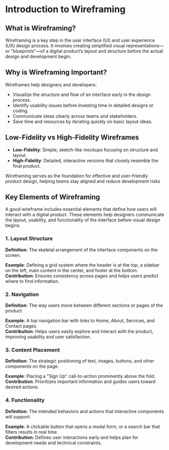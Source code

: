 # Introduction to Wireframing

## What is Wireframing?

Wireframing is a key step in the user interface (UI) and user experience (UX) design process. It involves creating simplified visual representations—or "blueprints"—of a digital product’s layout and structure before the actual design and development begin.

## Why is Wireframing Important?

Wireframes help designers and developers:
- Visualize the structure and flow of an interface early in the design process.
- Identify usability issues before investing time in detailed designs or coding.
- Communicate ideas clearly across teams and stakeholders.
- Save time and resources by iterating quickly on basic layout ideas.

## Low-Fidelity vs High-Fidelity Wireframes

- **Low-Fidelity**: Simple, sketch-like mockups focusing on structure and layout.
- **High-Fidelity**: Detailed, interactive versions that closely resemble the final product.

Wireframing serves as the foundation for effective and user-friendly product design, helping teams stay aligned and reduce development risks

## Key Elements of Wireframing

A good wireframe includes essential elements that define how users will interact with a digital product. These elements help designers communicate the layout, usability, and functionality of the interface before visual design begins.

### 1. Layout Structure

**Definition**: The skeletal arrangement of the interface components on the screen.

**Example**: Defining a grid system where the header is at the top, a sidebar on the left, main content in the center, and footer at the bottom.  
**Contribution**: Ensures consistency across pages and helps users predict where to find information.

### 2. Navigation

**Definition**: The way users move between different sections or pages of the product.

**Example**: A top navigation bar with links to Home, About, Services, and Contact pages.  
**Contribution**: Helps users easily explore and interact with the product, improving usability and user satisfaction.

### 3. Content Placement

**Definition**: The strategic positioning of text, images, buttons, and other components on the page.

**Example**: Placing a "Sign Up" call-to-action prominently above the fold.  
**Contribution**: Prioritizes important information and guides users toward desired actions.

### 4. Functionality

**Definition**: The intended behaviors and actions that interactive components will support.

**Example**: A clickable button that opens a modal form, or a search bar that filters results in real time.  
**Contribution**: Defines user interactions early and helps plan for development needs and technical constraints.

